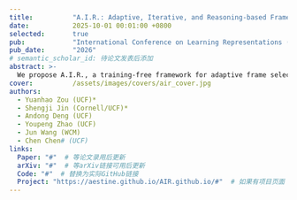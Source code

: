 ```yaml
---
title:          "A.I.R.: Adaptive, Iterative, and Reasoning-based Frame Selection for Video Question Answering"
date:           2025-10-01 00:01:00 +0800
selected:       true
pub:            "International Conference on Learning Representations (ICLR) 2026"
pub_date:       "2026"
# semantic_scholar_id: 待论文发表后添加
abstract: >-
  We propose A.I.R., a training-free framework for adaptive frame selection in Video Question Answering that addresses the critical trade-off between lightweight models' poor performance and VLM-based methods' prohibitive computational costs. Our approach achieves state-of-the-art performance on multiple benchmarks (Video-MME, MLVU, LVB, EgoSchema, NextQA) while reducing inference time by ~74% compared to conventional VLM-based analysis.
cover:          /assets/images/covers/air_cover.jpg
authors:
  - Yuanhao Zou (UCF)*
  - Shengji Jin (Cornell/UCF)*
  - Andong Deng (UCF)
  - Youpeng Zhao (UCF)
  - Jun Wang (WCM)
  - Chen Chen# (UCF)
links:
  Paper: "#"  # 等论文录用后更新
  arXiv: "#"  # 等arXiv链接可用后更新
  Code: "#"  # 替换为实际GitHub链接
  Project: "https://aestine.github.io/AIR.github.io/#"  # 如果有项目页面
---
```

